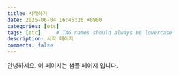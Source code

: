 ```yaml
---
title: 시작하기
date: 2025-06-04 16:45:26 +0900
categories: [etc]
tags: [etc]     # TAG names should always be lowercase
description: 시작 페이지
comments: false
---
```


안녕하세요. 이 페이지는 샘플 페이지 입니다.
